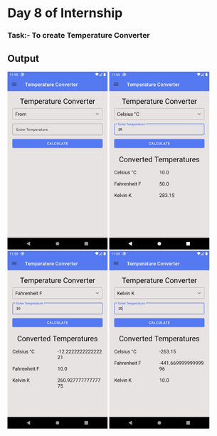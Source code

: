 # Day 8 of Internship

<h3>Task:- To create Temperature Converter</h3>

<h2> Output </h2>

<img src="1.png" height="400" weight="200"> <img src="2.png" height="400" weight="200"> <img src="3.png" height="400" weight="200"> <img src="4.png" height="400" weight="200">

